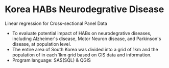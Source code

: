 # Korea HABs Neurodegrative Disease

Linear regression for Cross-sectional Panel Data

- To evaluate potential impact of HABs on neurodegrative diseases, including Alzheimer's disease, Motor Neuron disease, and Parkinson's disease, at population level.
- The entire area of South Korea was divided into a grid of 1km and the population of in each 1km grid based on GIS data and information.
- Program language: SAS(SQL) & QGIS